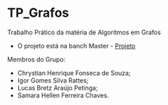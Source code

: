 # TP_Grafos
Trabalho Prático da matéria de Algoritmos em Grafos
 - O projeto está na banch Master -
[Projeto](https://github.com/ChrysH2000/TP_Grafos/tree/master)

Membros do Grupo:
- Chrystian Henrique Fonseca de Souza;
- Igor Gomes Silva Rattes;
- Lucas Bretz Araújo Petinga;
- Samara Hellen Ferreira Chaves.
